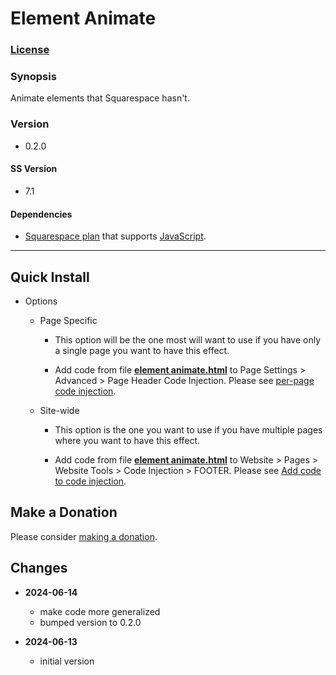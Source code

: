 # Element Animate

### [License][1]

### Synopsis

Animate elements that Squarespace hasn't.

### Version

 * 0.2.0

#### SS Version

  * 7.1
  
#### Dependencies

  * [Squarespace plan][2] that supports [JavaScript][3].

---

## Quick Install

* Options

  * Page Specific
  
    * This option will be the one most will want to use if you have only a
      single page you want to have this effect.
      
    * Add code from file **[element animate.html][4]** to Page Settings >
      Advanced > Page Header Code Injection. Please see [per-page code
      injection][5].
      
  * Site-wide
  
    * This option is the one you want to use if you have multiple pages where
      you want to have this effect.
      
    * Add code from file **[element animate.html][4]** to Website > Pages >
      Website Tools > Code Injection > FOOTER. Please see [Add code to code
      injection][7].

## Make a Donation

Please consider [making a donation][6].

## Changes

* **2024-06-14**

  * make code more generalized
  * bumped version to 0.2.0
  
* **2024-06-13**

  * initial version

[1]: https://github.com/tomsWebConsulting/twcsl/blob/main/LICENSE.txt#L1
[2]: https://www.squarespace.com/pricing
[3]: https://en.wikipedia.org/wiki/JavaScript
[4]: element%20animate.html#L1
[5]: https://support.squarespace.com/hc/en-us/articles/205815908-Using-code-injection#toc-per-page-code-injection
[7]: https://support.squarespace.com/hc/en-us/articles/205815908-Using-code-injection#toc-add-code-to-code-injection
[6]: https://github.com/tomsWebConsulting/twcsl#make-a-donation
